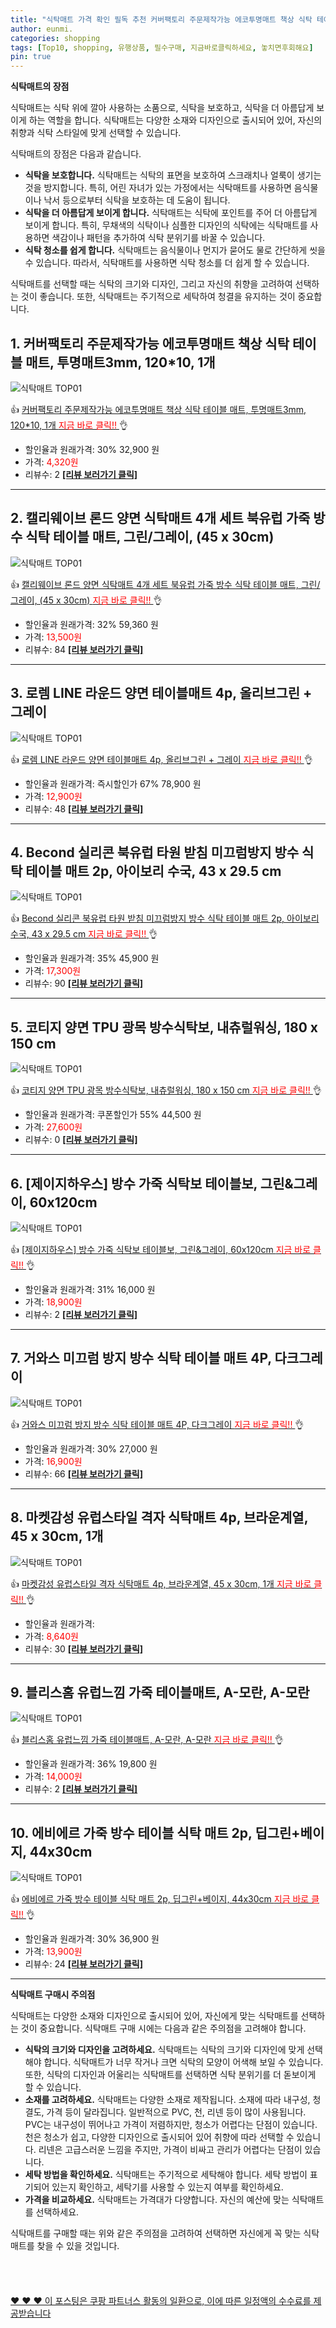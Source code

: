 ```yaml
---
title: "식탁매트 가격 확인 필독 추천 커버팩토리 주문제작가능 에코투명매트 책상 식탁 테이블 매트, 투명매트3mm, 120*10, 1개 비교 장점 구매가이드"
author: eunmi.
categories: shopping
tags: [Top10, shopping, 유행상품, 필수구매, 지금바로클릭하세요, 놓치면후회해요]
pin: true
---
```

**식탁매트의 장점**

식탁매트는 식탁 위에 깔아 사용하는 소품으로, 식탁을 보호하고, 식탁을 더 아름답게 보이게 하는 역할을 합니다. 식탁매트는 다양한 소재와 디자인으로 출시되어 있어, 자신의 취향과 식탁 스타일에 맞게 선택할 수 있습니다.

식탁매트의 장점은 다음과 같습니다.

* **식탁을 보호합니다.** 식탁매트는 식탁의 표면을 보호하여 스크래치나 얼룩이 생기는 것을 방지합니다. 특히, 어린 자녀가 있는 가정에서는 식탁매트를 사용하면 음식물이나 낙서 등으로부터 식탁을 보호하는 데 도움이 됩니다.
* **식탁을 더 아름답게 보이게 합니다.** 식탁매트는 식탁에 포인트를 주어 더 아름답게 보이게 합니다. 특히, 무채색의 식탁이나 심플한 디자인의 식탁에는 식탁매트를 사용하면 색감이나 패턴을 추가하여 식탁 분위기를 바꿀 수 있습니다.
* **식탁 청소를 쉽게 합니다.** 식탁매트는 음식물이나 먼지가 묻어도 물로 간단하게 씻을 수 있습니다. 따라서, 식탁매트를 사용하면 식탁 청소를 더 쉽게 할 수 있습니다.

식탁매트를 선택할 때는 식탁의 크기와 디자인, 그리고 자신의 취향을 고려하여 선택하는 것이 좋습니다. 또한, 식탁매트는 주기적으로 세탁하여 청결을 유지하는 것이 중요합니다.

   

## 1. 커버팩토리 주문제작가능 에코투명매트 책상 식탁 테이블 매트, 투명매트3mm, 120*10, 1개

![식탁매트 TOP01](https://thumbnail10.coupangcdn.com/thumbnails/remote/230x230ex/image/vendor_inventory/12d7/dcde6e58765a59b3fc59749859bb011671f2b3bab7b9747ad251b52396d2.jpg)


👍 [커버팩토리 주문제작가능 에코투명매트 책상 식탁 테이블 매트, 투명매트3mm, 120*10, 1개 <font color=red> 지금 바로 클릭!! </font> ](https://link.coupang.com/re/AFFSDP?lptag=AF3617701&subid=GithubCoopas&pageKey=7706287322&traceid=V0-153&itemId=20014266047&vendorItemId=4472956652) 👌 


- 할인율과 원래가격: 30%  32,900   원
- 가격: <span style='color:red'>4,320원</span>
- 리뷰수: 2  [**[리뷰 보러가기 클릭]**](https://link.coupang.com/re/AFFSDP?lptag=AF3617701&subid=GithubCoopas&pageKey=7706287322&traceid=V0-153&itemId=20014266047&vendorItemId=4472956652)

---


   

## 2. 캘리웨이브 론드 양면 식탁매트 4개 세트 북유럽 가죽 방수 식탁 테이블 매트, 그린/그레이, (45 x 30cm)

![식탁매트 TOP01](https://thumbnail10.coupangcdn.com/thumbnails/remote/230x230ex/image/vendor_inventory/136b/113eab5a2713624dc6c335434e470494942290860bde532a076eb3bc71fc.jpg)


👍 [캘리웨이브 론드 양면 식탁매트 4개 세트 북유럽 가죽 방수 식탁 테이블 매트, 그린/그레이, (45 x 30cm) <font color=red> 지금 바로 클릭!! </font> ](https://link.coupang.com/re/AFFSDP?lptag=AF3617701&subid=GithubCoopas&pageKey=6365022677&traceid=V0-153&itemId=13454907847&vendorItemId=80742519876) 👌 


- 할인율과 원래가격: 32%  59,360   원
- 가격: <span style='color:red'>13,500원</span>
- 리뷰수: 84  [**[리뷰 보러가기 클릭]**](https://link.coupang.com/re/AFFSDP?lptag=AF3617701&subid=GithubCoopas&pageKey=6365022677&traceid=V0-153&itemId=13454907847&vendorItemId=80742519876)

---


   

## 3. 로렘 LINE 라운드 양면 테이블매트 4p, 올리브그린 + 그레이

![식탁매트 TOP01](https://thumbnail8.coupangcdn.com/thumbnails/remote/230x230ex/image/retail/images/2023/06/12/15/6/a2c50dd5-8534-4245-91dc-c93cac8bb073.jpg)


👍 [로렘 LINE 라운드 양면 테이블매트 4p, 올리브그린 + 그레이 <font color=red> 지금 바로 클릭!! </font> ](https://link.coupang.com/re/AFFSDP?lptag=AF3617701&subid=GithubCoopas&pageKey=7212310963&traceid=V0-153&itemId=19133329837&vendorItemId=86252905971) 👌 


- 할인율과 원래가격: 즉시할인가 67%  78,900   원
- 가격: <span style='color:red'>12,900원</span>
- 리뷰수: 48  [**[리뷰 보러가기 클릭]**](https://link.coupang.com/re/AFFSDP?lptag=AF3617701&subid=GithubCoopas&pageKey=7212310963&traceid=V0-153&itemId=19133329837&vendorItemId=86252905971)

---


   

## 4. Becond 실리콘 북유럽 타원 받침 미끄럼방지 방수 식탁 테이블 매트 2p, 아이보리 수국, 43 x 29.5 cm

![식탁매트 TOP01](https://thumbnail10.coupangcdn.com/thumbnails/remote/230x230ex/image/retail/images/2023/04/25/15/1/7757e6f1-3578-4e88-959b-9efeba576c17.png)


👍 [Becond 실리콘 북유럽 타원 받침 미끄럼방지 방수 식탁 테이블 매트 2p, 아이보리 수국, 43 x 29.5 cm <font color=red> 지금 바로 클릭!! </font> ](https://link.coupang.com/re/AFFSDP?lptag=AF3617701&subid=GithubCoopas&pageKey=6711310665&traceid=V0-153&itemId=15581887901&vendorItemId=85778320328) 👌 


- 할인율과 원래가격: 35%  45,900   원
- 가격: <span style='color:red'>17,300원</span>
- 리뷰수: 90  [**[리뷰 보러가기 클릭]**](https://link.coupang.com/re/AFFSDP?lptag=AF3617701&subid=GithubCoopas&pageKey=6711310665&traceid=V0-153&itemId=15581887901&vendorItemId=85778320328)

---


   

## 5. 코티지 양면 TPU 광목 방수식탁보, 내츄럴워싱, 180 x 150 cm

![식탁매트 TOP01](https://thumbnail8.coupangcdn.com/thumbnails/remote/230x230ex/image/rs_quotation_api/nibejubf/8fa5cb240e544a2ba047ba9c8dac458f.jpg)


👍 [코티지 양면 TPU 광목 방수식탁보, 내츄럴워싱, 180 x 150 cm <font color=red> 지금 바로 클릭!! </font> ](https://link.coupang.com/re/AFFSDP?lptag=AF3617701&subid=GithubCoopas&pageKey=7327223783&traceid=V0-153&itemId=18804467316&vendorItemId=85935160372) 👌 


- 할인율과 원래가격: 쿠폰할인가 55%  44,500   원
- 가격: <span style='color:red'>27,600원</span>
- 리뷰수: 0  [**[리뷰 보러가기 클릭]**](https://link.coupang.com/re/AFFSDP?lptag=AF3617701&subid=GithubCoopas&pageKey=7327223783&traceid=V0-153&itemId=18804467316&vendorItemId=85935160372)

---


   

## 6. [제이지하우스] 방수 가죽 식탁보 테이블보, 그린&그레이, 60x120cm

![식탁매트 TOP01](https://thumbnail10.coupangcdn.com/thumbnails/remote/230x230ex/image/vendor_inventory/5bea/ea46d92e20b938f575943cafc62d8b188e9ac6072821f6c8d7f0c236d379.png)


👍 [[제이지하우스] 방수 가죽 식탁보 테이블보, 그린&그레이, 60x120cm <font color=red> 지금 바로 클릭!! </font> ](https://link.coupang.com/re/AFFSDP?lptag=AF3617701&subid=GithubCoopas&pageKey=5343183789&traceid=V0-153&itemId=7837642023&vendorItemId=75127407715) 👌 


- 할인율과 원래가격: 31%  16,000   원
- 가격: <span style='color:red'>18,900원</span>
- 리뷰수: 2  [**[리뷰 보러가기 클릭]**](https://link.coupang.com/re/AFFSDP?lptag=AF3617701&subid=GithubCoopas&pageKey=5343183789&traceid=V0-153&itemId=7837642023&vendorItemId=75127407715)

---


   

## 7. 거와스 미끄럼 방지 방수 식탁 테이블 매트 4P, 다크그레이

![식탁매트 TOP01](https://thumbnail8.coupangcdn.com/thumbnails/remote/230x230ex/image/vendor_inventory/0cf4/c316870b0ab829c0186940250b6ba19736655a8a9c20f326622786f9e1f8.jpg)


👍 [거와스 미끄럼 방지 방수 식탁 테이블 매트 4P, 다크그레이 <font color=red> 지금 바로 클릭!! </font> ](https://link.coupang.com/re/AFFSDP?lptag=AF3617701&subid=GithubCoopas&pageKey=6053407112&traceid=V0-153&itemId=14550789253&vendorItemId=86636978919) 👌 


- 할인율과 원래가격: 30%  27,000   원
- 가격: <span style='color:red'>16,900원</span>
- 리뷰수: 66  [**[리뷰 보러가기 클릭]**](https://link.coupang.com/re/AFFSDP?lptag=AF3617701&subid=GithubCoopas&pageKey=6053407112&traceid=V0-153&itemId=14550789253&vendorItemId=86636978919)

---


   

## 8. 마켓감성 유럽스타일 격자 식탁매트 4p, 브라운계열, 45 x 30cm, 1개

![식탁매트 TOP01](https://thumbnail9.coupangcdn.com/thumbnails/remote/230x230ex/image/retail/images/2018/05/17/15/8/7ca63667-1b34-43aa-a856-c9e82e68a29b.jpg)


👍 [마켓감성 유럽스타일 격자 식탁매트 4p, 브라운계열, 45 x 30cm, 1개 <font color=red> 지금 바로 클릭!! </font> ](https://link.coupang.com/re/AFFSDP?lptag=AF3617701&subid=GithubCoopas&pageKey=92792813&traceid=V0-153&itemId=288126809&vendorItemId=3707444794) 👌 


- 할인율과 원래가격: 
- 가격: <span style='color:red'>8,640원</span>
- 리뷰수: 30  [**[리뷰 보러가기 클릭]**](https://link.coupang.com/re/AFFSDP?lptag=AF3617701&subid=GithubCoopas&pageKey=92792813&traceid=V0-153&itemId=288126809&vendorItemId=3707444794)

---


   

## 9. 블리스홈 유럽느낌 가죽 테이블매트, A-모란, A-모란

![식탁매트 TOP01](https://thumbnail10.coupangcdn.com/thumbnails/remote/230x230ex/image/vendor_inventory/b799/ae17c6122288189d873425f04dda83acaf1a3945c48b15a7c245e9d2b158.jpg)


👍 [블리스홈 유럽느낌 가죽 테이블매트, A-모란, A-모란 <font color=red> 지금 바로 클릭!! </font> ](https://link.coupang.com/re/AFFSDP?lptag=AF3617701&subid=GithubCoopas&pageKey=7289015916&traceid=V0-153&itemId=18625772659&vendorItemId=85761153262) 👌 


- 할인율과 원래가격: 36%  19,800   원
- 가격: <span style='color:red'>14,000원</span>
- 리뷰수: 2  [**[리뷰 보러가기 클릭]**](https://link.coupang.com/re/AFFSDP?lptag=AF3617701&subid=GithubCoopas&pageKey=7289015916&traceid=V0-153&itemId=18625772659&vendorItemId=85761153262)

---


   

## 10. 에비에르 가죽 방수 테이블 식탁 매트 2p, 딥그린+베이지, 44x30cm

![식탁매트 TOP01](https://thumbnail8.coupangcdn.com/thumbnails/remote/230x230ex/image/vendor_inventory/d209/1b3e1e4323066ef0f228806d0a4cc456b7a4b0005a85ec747499359e7c4c.jpg)


👍 [에비에르 가죽 방수 테이블 식탁 매트 2p, 딥그린+베이지, 44x30cm <font color=red> 지금 바로 클릭!! </font> ](https://link.coupang.com/re/AFFSDP?lptag=AF3617701&subid=GithubCoopas&pageKey=6311528727&traceid=V0-153&itemId=13103266792&vendorItemId=80363647675) 👌 


- 할인율과 원래가격: 30%  36,900   원
- 가격: <span style='color:red'>13,900원</span>
- 리뷰수: 24  [**[리뷰 보러가기 클릭]**](https://link.coupang.com/re/AFFSDP?lptag=AF3617701&subid=GithubCoopas&pageKey=6311528727&traceid=V0-153&itemId=13103266792&vendorItemId=80363647675)

---
**식탁매트 구매시 주의점**

식탁매트는 다양한 소재와 디자인으로 출시되어 있어, 자신에게 맞는 식탁매트를 선택하는 것이 중요합니다. 식탁매트 구매 시에는 다음과 같은 주의점을 고려해야 합니다.

* **식탁의 크기와 디자인을 고려하세요.** 식탁매트는 식탁의 크기와 디자인에 맞게 선택해야 합니다. 식탁매트가 너무 작거나 크면 식탁의 모양이 어색해 보일 수 있습니다. 또한, 식탁의 디자인과 어울리는 식탁매트를 선택하면 식탁 분위기를 더 돋보이게 할 수 있습니다.
* **소재를 고려하세요.** 식탁매트는 다양한 소재로 제작됩니다. 소재에 따라 내구성, 청결도, 가격 등이 달라집니다. 일반적으로 PVC, 천, 리넨 등이 많이 사용됩니다. PVC는 내구성이 뛰어나고 가격이 저렴하지만, 청소가 어렵다는 단점이 있습니다. 천은 청소가 쉽고, 다양한 디자인으로 출시되어 있어 취향에 따라 선택할 수 있습니다. 리넨은 고급스러운 느낌을 주지만, 가격이 비싸고 관리가 어렵다는 단점이 있습니다.
* **세탁 방법을 확인하세요.** 식탁매트는 주기적으로 세탁해야 합니다. 세탁 방법이 표기되어 있는지 확인하고, 세탁기를 사용할 수 있는지 여부를 확인하세요.
* **가격을 비교하세요.** 식탁매트는 가격대가 다양합니다. 자신의 예산에 맞는 식탁매트를 선택하세요.

식탁매트를 구매할 때는 위와 같은 주의점을 고려하여 선택하면 자신에게 꼭 맞는 식탁매트를 찾을 수 있을 것입니다.<br><br><br><br><br> [ ❤ ❤ ❤ 이 포스팅은 쿠팡 파트너스 활동의 일환으로, 이에 따른 일정액의 수수료를 제공받습니다](https://link.coupang.com/a/bcEFyh)